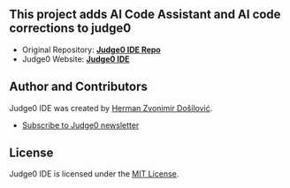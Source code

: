 ## This project adds AI Code Assistant and AI code corrections to judge0
* Original Repository: [**Judge0 IDE Repo**](https://github.com/judge0/ide)
* Judge0 Website: [**Judge0 IDE**](https://ide.judge0.com)





## Author and Contributors
Judge0 IDE was created by [Herman Zvonimir Došilović](https://github.com/hermanzdosilovic).
* [Subscribe to Judge0 newsletter](https://subscribe.judge0.com)
  

## License
Judge0 IDE is licensed under the [MIT License](https://github.com/judge0/ide/blob/master/LICENSE).
